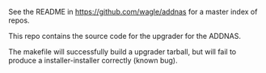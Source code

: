 See the README in https://github.com/wagle/addnas for a master index of repos.

This repo contains the source code for the upgrader for the ADDNAS.

The makefile will successfully build a upgrader tarball, but will fail to produce a installer-installer correctly (known bug).
